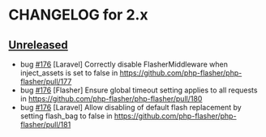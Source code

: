 # CHANGELOG for 2.x

## [Unreleased](https://github.com/php-flasher/php-flasher/compare/v2.0.0...2.x)

* bug [#176](https://github.com/php-flasher/php-flasher/issues/176) [Laravel] Correctly disable FlasherMiddleware when inject_assets is set to false in https://github.com/php-flasher/php-flasher/pull/177
* bug [#176](https://github.com/php-flasher/php-flasher/issues/176) [Flasher] Ensure global timeout setting applies to all requests in https://github.com/php-flasher/php-flasher/pull/180
* bug [#176](https://github.com/php-flasher/php-flasher/issues/176) [Laravel] Allow disabling of default flash replacement by setting flash_bag to false in https://github.com/php-flasher/php-flasher/pull/181
